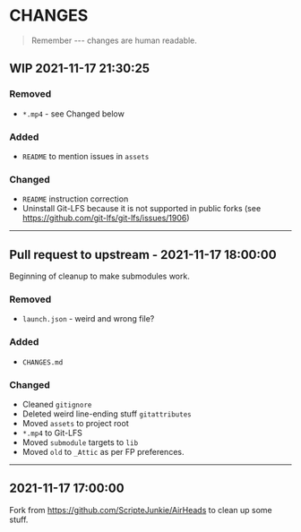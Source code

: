 # CHANGES

> Remember --- changes are human readable.

## WIP 2021-11-17 21:30:25

### Removed
* `*.mp4` - see Changed below

### Added
* `README` to mention issues in `assets`

### Changed
* `README` instruction correction
* Uninstall Git-LFS because it is not supported in public forks (see https://github.com/git-lfs/git-lfs/issues/1906)

- - -
## Pull request to upstream - 2021-11-17 18:00:00

Beginning of cleanup to make submodules work.

### Removed
* `launch.json` - weird and wrong file?

### Added
* `CHANGES.md`

### Changed
* Cleaned `gitignore`
* Deleted weird line-ending stuff `gitattributes`
* Moved `assets` to project root
* `*.mp4` to Git-LFS
* Moved `submodule` targets to `lib`
* Moved `old` to `_Attic` as per FP preferences.

- - -

## 2021-11-17 17:00:00

Fork from https://github.com/ScripteJunkie/AirHeads to clean up some stuff.
